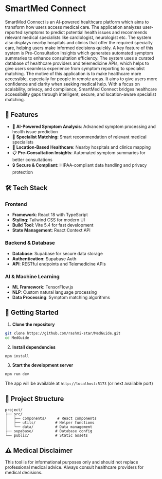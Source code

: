 # SmartMed Connect

SmartMed Connect is an AI-powered healthcare platform which aims to transform how users access medical care. The application analyzes user-reported symptoms to predict potential health issues and recommends relevant medical specialists like cardiologist, neurologist etc. The system also displays nearby hospitals and clinics that offer the required specialty care, helping users make informed decisions quickly. A key feature of this system is Pre-Consultation Insights which generates automated symptom summaries to enhance consultation efficiency. The system uses a curated database of healthcare providers and telemedicine APIs, which helps to give users seamless experience from symptom reporting to specialist matching. The motive of this application is to make healthcare more accessible, especially for people in remote areas. It aims to give users more confidence and clarity when seeking medical help. With a focus on scalability, privacy, and compliance, SmartMed Connect bridges healthcare accessibility gaps through intelligent, secure, and location-aware specialist matching.

## 🚀 Features

- 💬 **AI-Powered Symptom Analysis**: Advanced symptom processing and health issue prediction
- 🏥 **Specialist Matching**: Smart recommendation of relevant medical specialists
- 📍 **Location-Based Healthcare**: Nearby hospitals and clinics mapping
- 📋 **Pre-Consultation Insights**: Automated symptom summaries for better consultations
- 🔒 **Secure & Compliant**: HIPAA-compliant data handling and privacy protection

## 🛠️ Tech Stack

### Frontend
- **Framework**: React 18 with TypeScript
- **Styling**: Tailwind CSS for modern UI
- **Build Tool**: Vite 5.4 for fast development
- **State Management**: React Context API

### Backend & Database
- **Database**: Supabase for secure data storage
- **Authentication**: Supabase Auth
- **API**: RESTful endpoints and Telemedicine APIs

### AI & Machine Learning
- **ML Framework**: TensorFlow.js
- **NLP**: Custom natural language processing
- **Data Processing**: Symptom matching algorithms

## 🚀 Getting Started

1. **Clone the repository**
```bash
git clone https://github.com/rashmi-star/MedGuide.git
cd MedGuide
```

2. **Install dependencies**
```bash
npm install
```

3. **Start the development server**
```bash
npm run dev
```
The app will be available at `http://localhost:5173` (or next available port)

## 📁 Project Structure
```
project/
├── src/
│   ├── components/     # React components
│   ├── utils/         # Helper functions
│   └── data/          # Data management
├── supabase/          # Database config
└── public/            # Static assets
```

## ⚠️ Medical Disclaimer
This tool is for informational purposes only and should not replace professional medical advice. Always consult healthcare providers for medical decisions. 